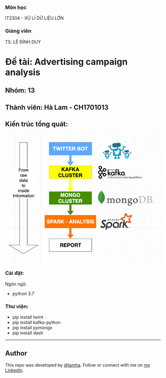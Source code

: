 ### Môn học
IT2304 - XỬ LÍ DỮ LIỆU LỚN 
### Giảng viên
TS. LÊ ĐÌNH DUY


# Đề tài: Advertising campaign analysis
## Nhóm: 13
## Thành viên: Hà Lam - CH1701013

## Kiến trúc tổng quát: 
![Screenshot](https://github.com/HaLamUs/advertising-campaign-analysis/blob/master/Screenshot/architect.png)

### Cài đặt:
Ngôn ngữ:
  * python 3.7
### Thư viện: 
- pip install twint
- pip install kafka-python
- pip install pymongo
- pip install dash

---
## Author

This repo was developed by [@lamha](https://github.com/HaLamUs). 
Follow or connect with me on [my LinkedIn](https://www.linkedin.com/in/lamhacs). 
